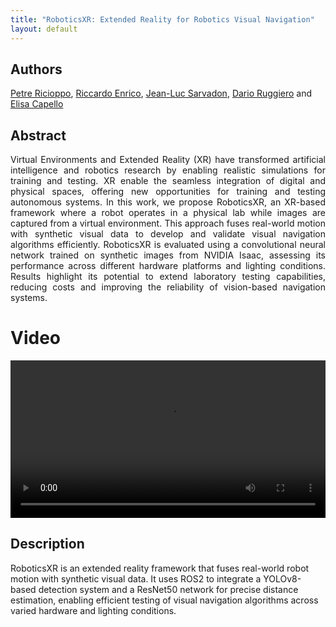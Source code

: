 ```yaml
---
title: "RoboticsXR: Extended Reality for Robotics Visual Navigation"
layout: default
---
```


## Authors

[Petre Ricioppo](https://www.polito.it/personale?p=petre.ricioppo), [Riccardo Enrico](https://www.polito.it/personale?p=riccardo.enrico), [Jean-Luc Sarvadon](https://www.polito.it/personale?p=jeanluc.sarvadon), [Dario Ruggiero](https://www.polito.it/personale?p=dario.ruggiero) and [Elisa Capello](https://www.polito.it/personale?p=elisa.capello)

## Abstract

<div style="text-align: justify;">
  Virtual Environments and Extended Reality (XR) have transformed artificial intelligence and robotics research by enabling realistic simulations for training and testing. XR enable the seamless integration of digital and physical spaces, offering new opportunities for training and testing autonomous systems. In this work, we propose RoboticsXR, an XR-based framework where a robot operates in a physical lab while images are captured from a virtual environment. This approach fuses real-world motion with synthetic visual data to develop and validate visual navigation algorithms efficiently. RoboticsXR is evaluated using a convolutional neural network trained on synthetic images from NVIDIA Isaac, assessing its performance across different hardware platforms and lighting conditions. Results highlight its potential to extend laboratory testing capabilities, reducing costs and improving the reliability of vision-based navigation systems.
</div>

# Video

<video width="100%" height="auto" controls>
  <source src="./media/RoboticsXRIROS.mp4" type="video/mp4">
</video>

## Description

RoboticsXR is an extended reality framework that fuses real-world robot motion with synthetic visual data. It uses ROS2 to integrate a YOLOv8-based detection system and a ResNet50 network for precise distance estimation, enabling efficient testing of visual navigation algorithms across varied hardware and lighting conditions.